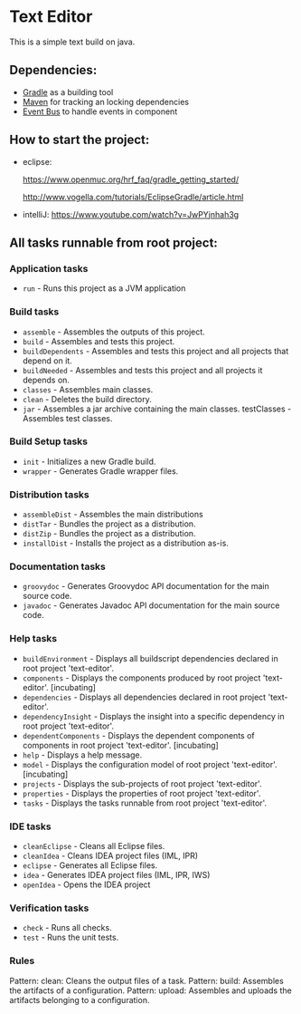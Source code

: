 # Text Editor
This is a simple text build on java.

## Dependencies: 

- [Gradle](https://gradle.org/) as a building tool
- [Maven](https://maven.apache.org/) for tracking an locking dependencies
- [Event Bus](https://github.com/greenrobot/EventBus) to handle events in component

## How to start the project: 

- eclipse: 

     https://www.openmuc.org/hrf_faq/gradle_getting_started/
     
     http://www.vogella.com/tutorials/EclipseGradle/article.html

- intelliJ: https://www.youtube.com/watch?v=JwPYjnhah3g

## All tasks runnable from root project:

### Application tasks
- `run` - Runs this project as a JVM application

### Build tasks
- `assemble` - Assembles the outputs of this project.
- `build` - Assembles and tests this project.
- `buildDependents` - Assembles and tests this project and all projects that depend on it.
- `buildNeeded` - Assembles and tests this project and all projects it depends on.
- `classes` - Assembles main classes.
- `clean` - Deletes the build directory.
- `jar` - Assembles a jar archive containing the main classes.
testClasses - Assembles test classes.

### Build Setup tasks
- `init` - Initializes a new Gradle build.
- `wrapper` - Generates Gradle wrapper files.

### Distribution tasks
- `assembleDist` - Assembles the main distributions
- `distTar` - Bundles the project as a distribution.
- `distZip` - Bundles the project as a distribution.
- `installDist` - Installs the project as a distribution as-is.

### Documentation tasks
- `groovydoc` - Generates Groovydoc API documentation for the main source code.
- `javadoc` - Generates Javadoc API documentation for the main source code.

### Help tasks
- `buildEnvironment` - Displays all buildscript dependencies declared in root project 'text-editor'.
- `components` - Displays the components produced by root project 'text-editor'. [incubating]
- `dependencies` - Displays all dependencies declared in root project 'text-editor'.
- `dependencyInsight` - Displays the insight into a specific dependency in root project 'text-editor'.
- `dependentComponents` - Displays the dependent components of components in root project 'text-editor'. [incubating]
- `help` - Displays a help message.
- `model` - Displays the configuration model of root project 'text-editor'. [incubating]
- `projects` - Displays the sub-projects of root project 'text-editor'.
- `properties` - Displays the properties of root project 'text-editor'.
- `tasks` - Displays the tasks runnable from root project 'text-editor'.

### IDE tasks
- `cleanEclipse` - Cleans all Eclipse files.
- `cleanIdea` - Cleans IDEA project files (IML, IPR)
- `eclipse` - Generates all Eclipse files.
- `idea` - Generates IDEA project files (IML, IPR, IWS)
- `openIdea` - Opens the IDEA project

### Verification tasks
- `check` - Runs all checks.
- `test` - Runs the unit tests.

### Rules
Pattern: clean<TaskName>: Cleans the output files of a task.
Pattern: build<ConfigurationName>: Assembles the artifacts of a configuration.
Pattern: upload<ConfigurationName>: Assembles and uploads the artifacts belonging to a configuration.
